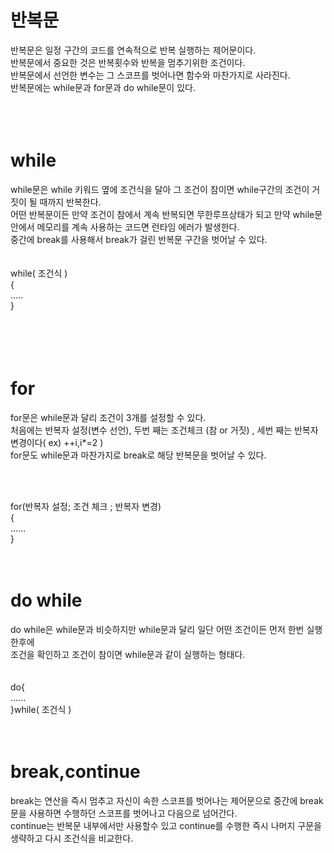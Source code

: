 반복문
============
반복문은 일정 구간의 코드를 연속적으로 반복 실행하는 제어문이다.  
반복문에서 중요한 것은 반복횟수와 반복을 멈추기위한 조건이다.  
반복문에서 선언한 변수는 그 스코프를 벗어나면 함수와 마찬가지로 사라진다.  
반복문에는 while문과 for문과 do while문이 있다.  
<br><br><br>

while
=============
while문은 while 키워드 옆에 조건식을 달아 그 조건이 참이면 while구간의 조건이 거짓이 될 때까지 반복한다.  
어떤 반복문이든 만약 조건이 참에서 계속 반복되면 무한루프상태가 되고 만약 while문 안에서 메모리를 계속 사용하는 코드면 런타임 에러가 발생한다.  
중간에 break를 사용해서 break가 걸린 반복문 구간을 벗어날 수 있다.  
<br><br>
while( 조건식 )  
{  
.....  
}  


<br><br>
for
===========
for문은 while문과 달리 조건이 3개를 설정할 수 있다.  
처음에는 반복자 설정(변수 선언), 두번 째는 조건체크 (참 or 거짓) , 세번 째는 반복자 변경이다( ex) ++i,i*=2 )  
for문도 while문과 마찬가지로 break로 해당 반복문을 벗어날 수 있다.  

<br><br>

for(반복자 설정;  조건 체크 ; 반복자 변경)  
{  
......  
}  
<br><br>


do while
============
do while은 while문과 비슷하지만 while문과 달리 일단 어떤 조건이든 먼저 한번 실행한후에  
조건을 확인하고 조건이 참이면 while문과 같이 실행하는 형태다.  
<br><br>
do{  
......  
}while( 조건식 )  
<br><br>


break,continue
=========
break는 연산을 즉시 멈추고 자신이 속한 스코프를 벗어나는 제어문으로 중간에 break문을 사용하면 수행하던 스코프를 벗어나고 다음으로 넘어간다.  
continue는 반복문 내부에서만 사용할수 있고 continue를 수행한 즉시 나머지 구문을 생략하고 다시 조건식을 비교한다.  
